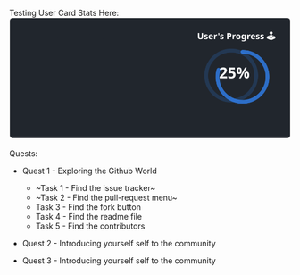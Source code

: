 
  Testing User Card Stats Here:<br>
  ![User Draft Stats](/userCards/draft.svg)

  
Quests:
  - Quest 1 - Exploring the Github World
    - ~Task 1 - Find the issue tracker~
    - ~Task 2 - Find the pull-request menu~
    - Task 3 - Find the fork button
    - Task 4 - Find the readme file
    - Task 5 - Find the contributors
  - Quest 2 - Introducing yourself self to the community

  - Quest 3 - Introducing yourself self to the community
